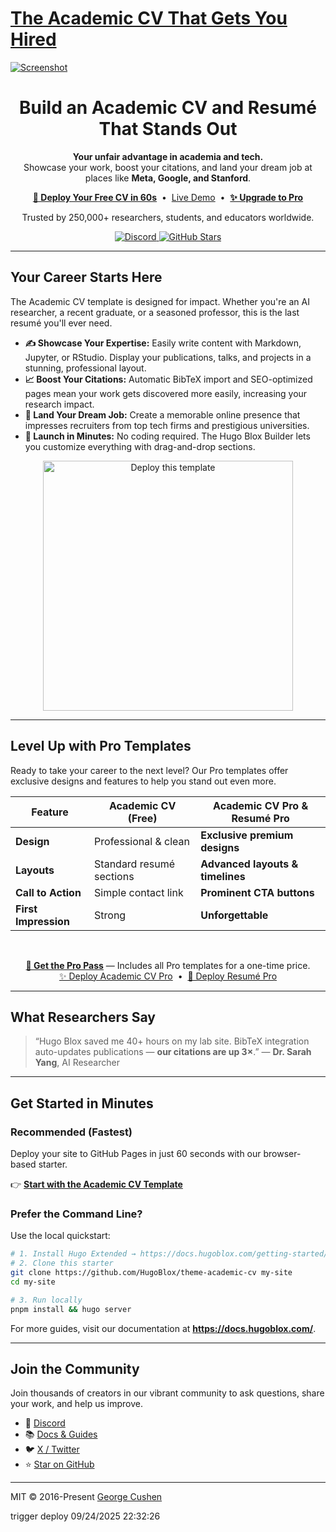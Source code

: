 # [The Academic CV That Gets You Hired](https://github.com/HugoBlox/theme-academic-cv)

[![Screenshot](.github/preview.webp)](https://hugoblox.com/templates/academic-cv/start/?utm_source=github&utm_medium=readme)

<h1 align="center">Build an Academic CV and Resumé That Stands Out</h1>

<p align="center">
  <strong>Your unfair advantage in academia and tech.</strong><br/>
  Showcase your work, boost your citations, and land your dream job at places like <strong>Meta, Google, and Stanford</strong>.
</p>

<p align="center">
  <a href="https://hugoblox.com/templates/academic-cv/start?utm_source=github&utm_medium=readme"><b>🚀 Deploy Your Free CV in 60s</b></a>
  &nbsp;•&nbsp;
  <a href="https://hugoblox.com/templates/?open=academic-cv&loading=true&utm_source=github&utm_medium=readme">Live Demo</a>
  &nbsp;•&nbsp;
  <a href="https://hugoblox.com/pro?utm_source=github&utm_medium=readme"><b>✨ Upgrade to Pro</b></a>
</p>

<p align="center">
  Trusted by 250,000+ researchers, students, and educators worldwide.
</p>

<p align="center">
  <a href="https://discord.gg/z8wNYzb">
    <img src="https://img.shields.io/discord/722225264733716590?label=Join%20Discord&style=social" alt="Discord">
  </a>
  <a href="https://github.com/HugoBlox/theme-academic-cv">
    <img src="https://img.shields.io/github/stars/HugoBlox/theme-academic-cv?label=Star%20Academic%20CV&style=social" alt="GitHub Stars">
  </a>
</p>

---

## Your Career Starts Here

The Academic CV template is designed for impact. Whether you're an AI researcher, a recent graduate, or a seasoned professor, this is the last resumé you'll ever need.

- **✍️ Showcase Your Expertise:** Easily write content with Markdown, Jupyter, or RStudio. Display your publications, talks, and projects in a stunning, professional layout.
- **📈 Boost Your Citations:** Automatic BibTeX import and SEO-optimized pages mean your work gets discovered more easily, increasing your research impact.
- **💼 Land Your Dream Job:** Create a memorable online presence that impresses recruiters from top tech firms and prestigious universities.
- **🚀 Launch in Minutes:** No coding required. The Hugo Blox Builder lets you customize everything with drag-and-drop sections.

<p align="center">
  <a href="https://hugoblox.com/templates/academic-cv/start?utm_source=github&utm_medium=readme">
    <img src="https://img.shields.io/badge/⚡️%20Get%20Your%20CV%20in%2060s-ff4655?style=for-the-badge" alt="Deploy this template" width="400">
  </a>
</p>

---

## Level Up with Pro Templates

Ready to take your career to the next level? Our Pro templates offer exclusive designs and features to help you stand out even more.

<!-- <p align="center">
  <img src="" alt="Free vs Pro templates">
</p>-->

| Feature              | Academic CV (Free)       | Academic CV Pro & Resumé Pro     |
| -------------------- | ------------------------ | -------------------------------- |
| **Design**           | Professional & clean     | **Exclusive premium designs**    |
| **Layouts**          | Standard resumé sections | **Advanced layouts & timelines** |
| **Call to Action**   | Simple contact link      | **Prominent CTA buttons**        |
| **First Impression** | Strong                   | **Unforgettable**                |

<br/>
<p align="center">
  <a href="https://hugoblox.com/pro?utm_source=github&utm_medium=readme"><b>💎 Get the Pro Pass</b></a> — Includes all Pro templates for a one-time price.<br/>
  <a href="https://hugoblox.com/templates/academic-cv-pro/start?utm_source=github&utm_medium=readme">✨ Deploy Academic CV Pro</a>
  &nbsp;•&nbsp;
  <a href="https://hugoblox.com/templates/resume-pro/start?utm_source=github&utm_medium=readme">📄 Deploy Resumé Pro</a>
</p>

---

## What Researchers Say

> “Hugo Blox saved me 40+ hours on my lab site. BibTeX integration auto-updates publications — **our citations are up 3×**.”
> — **Dr. Sarah Yang**, AI Researcher

---

## Get Started in Minutes

### Recommended (Fastest)

Deploy your site to GitHub Pages in just 60 seconds with our browser-based starter.

👉 <a href="https://hugoblox.com/templates/academic-cv/start?utm_source=github&utm_medium=readme"><b>Start with the Academic CV Template</b></a>

### Prefer the Command Line?

Use the local quickstart:

```bash
# 1. Install Hugo Extended → https://docs.hugoblox.com/getting-started/install-hugo/
# 2. Clone this starter
git clone https://github.com/HugoBlox/theme-academic-cv my-site
cd my-site

# 3. Run locally
pnpm install && hugo server
```

For more guides, visit our documentation at **https://docs.hugoblox.com/**.

---

## Join the Community

Join thousands of creators in our vibrant community to ask questions, share your work, and help us improve.

- 💬 <a href="https://discord.gg/z8wNYzb">Discord</a>
- 📚 <a href="https://docs.hugoblox.com/?utm_source=github&utm_medium=readme">Docs & Guides</a>
- 🐦 <a href="https://x.com/BuildLore">X / Twitter</a>
- ⭐ <a href="https://github.com/HugoBlox/hugo-blox-builder">Star on GitHub</a>

---

MIT © 2016-Present [George Cushen](https://georgecushen.com)

<!--START_SECTION:news-->
<!--END_SECTION:news-->
t r i g g e r   d e p l o y   0 9 / 2 4 / 2 0 2 5   2 2 : 3 2 : 2 6  
 